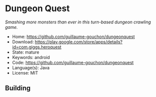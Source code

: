 # Dungeon Quest

_Smashing more monsters than ever in this turn-based dungeon crawling game._

- Home: https://github.com/guillaume-gouchon/dungeonquest
- Download: https://play.google.com/store/apps/details?id=com.giggs.heroquest
- State: mature
- Keywords: android
- Code: https://github.com/guillaume-gouchon/dungeonquest
- Language(s): Java
- License: MIT

## Building

